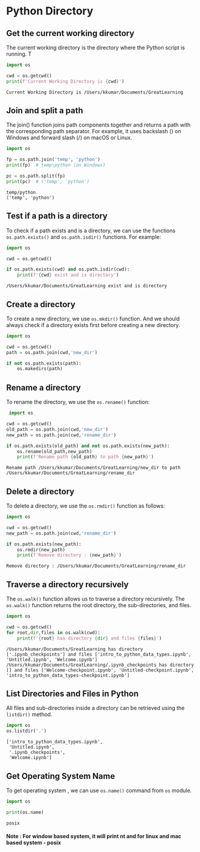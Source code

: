 # Python Directory

## Get the current working directory

The current working directory is the directory where the Python script is running. T


```python
import os

cwd = os.getcwd()
print(f'Current Working Directory is {cwd}')
```

    Current Working Directory is /Users/kkumar/Documents/GreatLearning


## Join and split a path

The join() function joins path components together and returns a path with the corresponding path separator. 
For example, it uses backslash (\) on Windows and forward slash (/) on macOS or Linux.


```python
import os

fp = os.path.join('temp', 'python')
print(fp)  # temp\python (on Windows)

pc = os.path.split(fp)
print(pc)  # ('temp', 'python')

```

    temp/python
    ('temp', 'python')


## Test if a path is a directory

To check if a path exists and is a directory, we can use the functions ``os.path.exists()`` and ``os.path.isdir()`` functions. For example:



```python
import os

cwd = os.getcwd()

if os.path.exists(cwd) and os.path.isdir(cwd):
    print(f'{cwd} exist and is directory')
```

    /Users/kkumar/Documents/GreatLearning exist and is directory


## Create a directory

To create a new directory, we use ``os.mkdir()`` function. And we should always check if a directory exists first before creating a new directory.



```python
import os

cwd = os.getcwd()
path = os.path.join(cwd,'new_dir')

if not os.path.exists(path):
    os.makedirs(path)


```

## Rename a directory

To rename the directory, we use the ``os.rename()`` function:


```python
 import os

cwd = os.getcwd()
old_path = os.path.join(cwd,'new_dir')
new_path = os.path.join(cwd,'rename_dir')

if os.path.exists(old_path) and not os.path.exists(new_path):
    os.rename(old_path,new_path)
    print(f'Rename path {old_path} to path {new_path}')
```

    Rename path /Users/kkumar/Documents/GreatLearning/new_dir to path /Users/kkumar/Documents/GreatLearning/rename_dir


## Delete a directory

To delete a directory, we use the ``os.rmdir()`` function as follows:


```python
import os

cwd = os.getcwd()
new_path = os.path.join(cwd,'rename_dir')

if os.path.exists(new_path):
    os.rmdir(new_path)
    print(f'Remove directory : {new_path}')
```

    Remove directory : /Users/kkumar/Documents/GreatLearning/rename_dir


## Traverse a directory recursively

The ``os.walk()`` function allows us to traverse a directory recursively. The ``os.walk()`` function returns the root directory, the sub-directories, and files.


```python
import os

cwd = os.getcwd()
for root,dir,files in os.walk(cwd):
    print(f'{root} has directory {dir} and files {files}')
```

    /Users/kkumar/Documents/GreatLearning has directory ['.ipynb_checkpoints'] and files ['intro_to_python_data_types.ipynb', 'Untitled.ipynb', 'Welcome.ipynb']
    /Users/kkumar/Documents/GreatLearning/.ipynb_checkpoints has directory [] and files ['Welcome-checkpoint.ipynb', 'Untitled-checkpoint.ipynb', 'intro_to_python_data_types-checkpoint.ipynb']


## List Directories and Files in Python

All files and sub-directories inside a directory can be retrieved using the ``listdir()`` method.


```python
import os
os.listdir('.')
```




    ['intro_to_python_data_types.ipynb',
     'Untitled.ipynb',
     '.ipynb_checkpoints',
     'Welcome.ipynb']



## Get Operating System Name

To get operating system , we can use ``os.name()`` command from ``os`` module. 


```python
import os

print(os.name)
```

    posix


#### Note : For window based system, it will print nt and for linux and mac based system - posix
